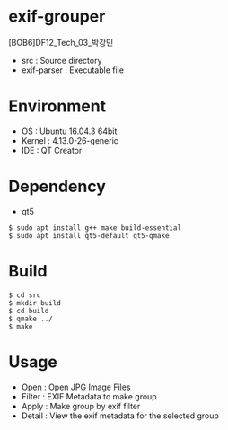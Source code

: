 # exif-grouper

[BOB6]DF12_Tech_03_박강민

* src : Source directory
* exif-parser : Executable file


Environment
===========

* OS : Ubuntu 16.04.3 64bit
* Kernel : 4.13.0-26-generic
* IDE : QT Creator


Dependency
==========

* qt5

```
$ sudo apt install g++ make build-essential
$ sudo apt install qt5-default qt5-qmake
```


Build
======

```
$ cd src
$ mkdir build
$ cd build
$ qmake ../
$ make
```


Usage
======

* Open : Open JPG Image Files
* Filter : EXIF Metadata to make group
* Apply : Make group by exif filter
* Detail : View the exif metadata for the selected group

